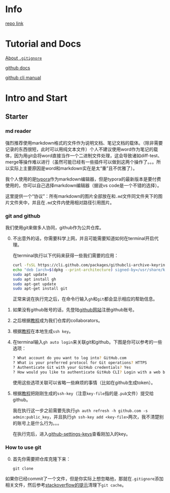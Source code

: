 # Info

[repo link](https://github.com/ipChrisLee/MoeCompiler)



# Tutorial and Docs

[About `.gitignore`](https://git-scm.com/docs/gitignore)

[github docs](https://git-scm.com/docs/gitignore)

[github cli manual](https://cli.github.com/manual/)



# Intro and Start

## Starter

### md reader

强烈推荐使用markdown格式的文件作为说明文档、笔记文档的载体。（除非需要记录的东西很短，此时可以用纯文本文件）个人不建议使用word作为笔记的载体，因为用git会将word直接当作一个二进制文件处理，这会导致诸如diff-test、merge等操作难以进行（虽然可能已经有一些插件可以做到这两个操作了。。。所以实际上主要原因是word和markdown实在是太“重”且不优雅了）。

我个人使用的是[typora](https://typora.io)作为markdown编辑器，但是typora的最新版本是要付费使用的，你可以自己选择markdown编辑器（据说vs code是一个不错的选择）。

这里提供一个“协议”：所有markdown的图片全部放在和`.md`文件同文件夹下的图片文件夹中，并且在`.md`文件内使用相对路径引用图片。



### git and github

我们使用git来做多人协同，github作为公共仓库。

0. 不出意外的话，你需要科学上网，并且可能需要知道如何在terminal开启代理。

    在terminal执行以下代码来获得一些我们需要的应用：

    ```sh
    curl -fsSL https://cli.github.com/packages/githubcli-archive-keyring.gpg | sudo dd of=/usr/share/keyrings/githubcli-archive-keyring.gpg
    echo "deb [arch=$(dpkg --print-architecture) signed-by=/usr/share/keyrings/githubcli-archive-keyring.gpg] https://cli.github.com/packages stable main" | sudo tee /etc/apt/sources.list.d/github-cli.list > /dev/null
    sudo apt update
    sudo apt install gh
    sudo apt-get update
    sudo apt-get install git
    ```

    正常来说在执行完之后，在命令行输入`gh`和`git`都会显示相应的帮助信息。

1. 如果没有github账号的话，先登陆[github网站](https://github.com)注册github账号。

2. 之后根据[教程](https://medium.com/@jonathanmines/the-ultimate-github-collaboration-guide-df816e98fb67)成为我们仓库的collaborators。

3. 根据[教程](https://docs.github.com/en/authentication/connecting-to-github-with-ssh/generating-a-new-ssh-key-and-adding-it-to-the-ssh-agent)在本地生成`ssh key`。

4. 在terminal输入`gh auto login`来关联git和github。下图是你可以参考的一些选项：

    ```sh
    ? What account do you want to log into? GitHub.com
    ? What is your preferred protocol for Git operations? HTTPS
    ? Authenticate Git with your GitHub credentials? Yes
    ? How would you like to authenticate GitHub CLI? Login with a web browser
    ```

    使用这些选项关联可以省略一些麻烦的事情（比如在github生成token）。

5. 根据[教程](https://docs.github.com/en/authentication/connecting-to-github-with-ssh/adding-a-new-ssh-key-to-your-github-account)把刚刚生成的`ssh-key`（注意`key-file`指的是`.pub`文件）提交给github。

    我在执行这一步之前需要先执行`gh auth refresh -h github.com -s admin:public_key`，并且执行`gh ssh-key add <key-file>`两次，我不清楚别的账号上是什么行为。。。

    在执行完后，进入[github-settings-keys](https://github.com/settings/keys)查看刚加入的key。



### How to use git

0. 首先你需要把仓库克隆下来：

    `git clone `



如果你已经commit了一个文件，但是你实际上想忽略他，那就在`.gitignore`添加相关文件，然后参考[stackoverflow的提示](https://stackoverflow.com/questions/29276283/remove-files-from-remote-branch-in-git)清理下`git cache`。

